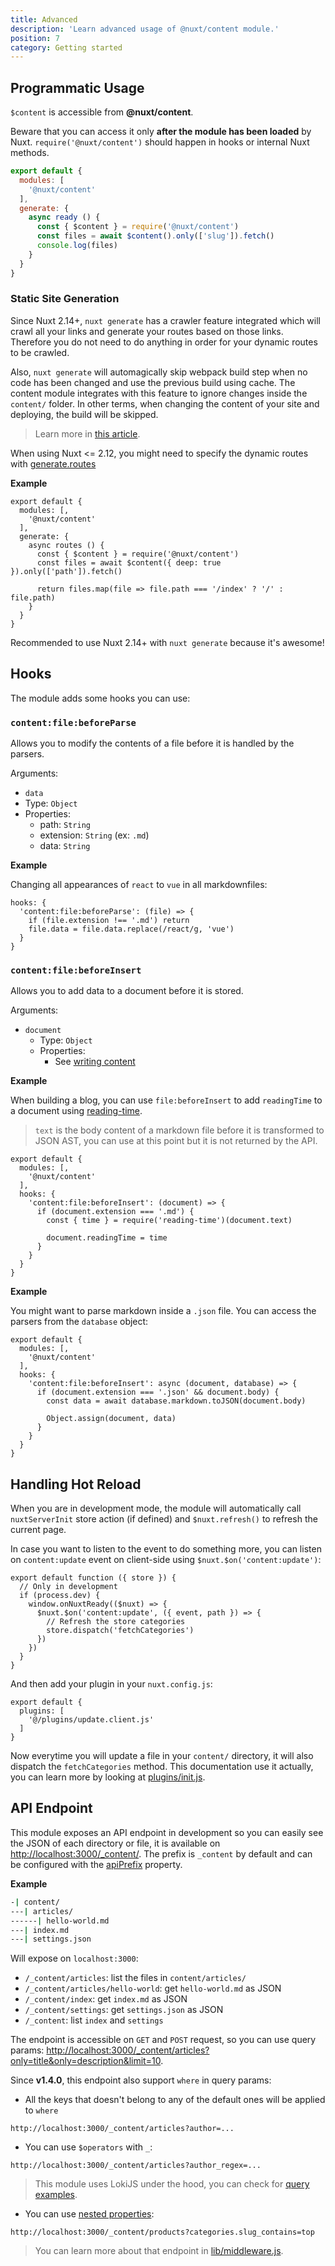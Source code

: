 ```yaml
---
title: Advanced
description: 'Learn advanced usage of @nuxt/content module.'
position: 7
category: Getting started
---
```


## Programmatic Usage

`$content` is accessible from **@nuxt/content**.

<alert type="warning">

Beware that you can access it only **after the module has been loaded** by Nuxt. `require('@nuxt/content')` should happen in hooks or internal Nuxt methods.

</alert>

```js
export default {
  modules: [
    '@nuxt/content'
  ],
  generate: {
    async ready () {
      const { $content } = require('@nuxt/content')
      const files = await $content().only(['slug']).fetch()
      console.log(files)
    }
  }
}
```

### Static Site Generation

Since Nuxt 2.14+, `nuxt generate` has a crawler feature integrated which will crawl all your links and generate your routes based on those links. Therefore you do not need to do anything in order for your dynamic routes to be crawled.

Also, `nuxt generate` will automagically skip webpack build step when no code has been changed and use the previous build using cache. The content module integrates with this feature to ignore changes inside the `content/` folder. In other terms, when changing the content of your site and deploying, the build will be skipped.

> Learn more in [this article](https://nuxtjs.org/blog/nuxt-static-improvements).

When using Nuxt <= 2.12, you might need to specify the dynamic routes with [generate.routes](https://nuxtjs.org/api/configuration-generate/#routes)

**Example**

```js{}[nuxt.config.js]
export default {
  modules: [,
    '@nuxt/content'
  ],
  generate: {
    async routes () {
      const { $content } = require('@nuxt/content')
      const files = await $content({ deep: true }).only(['path']).fetch()

      return files.map(file => file.path === '/index' ? '/' : file.path)
    }
  }
}
```

<alert type="warning">

Recommended to use Nuxt 2.14+ with `nuxt generate` because it's awesome!

</alert>

## Hooks

The module adds some hooks you can use:

### `content:file:beforeParse`

Allows you to modify the contents of a file before it is handled by the parsers.

Arguments:
- `data`
 - Type: `Object`
 - Properties:
   - path: `String`
   - extension: `String` (ex: `.md`)
   - data: `String`

**Example**

Changing all appearances of `react` to `vue` in all markdownfiles:

```js{}[nuxt.config.js]
hooks: {
  'content:file:beforeParse': (file) => {
    if (file.extension !== '.md') return
    file.data = file.data.replace(/react/g, 'vue')
  }
}
```

### `content:file:beforeInsert`

Allows you to add data to a document before it is stored.

Arguments:
- `document`
  - Type: `Object`
  - Properties:
    - See [writing content](/writing)

**Example**

When building a blog, you can use `file:beforeInsert` to add `readingTime` to a document using [reading-time](https://github.com/ngryman/reading-time).

> `text` is the body content of a markdown file before it is transformed to JSON AST, you can use at this point but it is not returned by the API.

```js{}[nuxt.config.js]
export default {
  modules: [,
    '@nuxt/content'
  ],
  hooks: {
    'content:file:beforeInsert': (document) => {
      if (document.extension === '.md') {
        const { time } = require('reading-time')(document.text)

        document.readingTime = time
      }
    }
  }
}
```

**Example**

You might want to parse markdown inside a `.json` file. You can access the parsers from the `database` object:

```js{}[nuxt.config.js]
export default {
  modules: [,
    '@nuxt/content'
  ],
  hooks: {
    'content:file:beforeInsert': async (document, database) => {
      if (document.extension === '.json' && document.body) {
        const data = await database.markdown.toJSON(document.body)

        Object.assign(document, data)
      }
    }
  }
}
```

## Handling Hot Reload

<alert type="info">

When you are in development mode, the module will automatically call `nuxtServerInit` store action (if defined) and `$nuxt.refresh()` to refresh the current page.

</alert>

In case you want to listen to the event to do something more, you can listen on `content:update` event on client-side using `$nuxt.$on('content:update')`:

```js{}[plugins/update.client.js]
export default function ({ store }) {
  // Only in development
  if (process.dev) {
    window.onNuxtReady(($nuxt) => {
      $nuxt.$on('content:update', ({ event, path }) => {
        // Refresh the store categories
        store.dispatch('fetchCategories')
      })
    })
  }
}
```

And then add your plugin in your `nuxt.config.js`:

```js{}[nuxt.config.js]
export default {
  plugins: [
    '@/plugins/update.client.js'
  ]
}
```

Now everytime you will update a file in your `content/` directory, it will also dispatch the `fetchCategories` method.
This documentation use it actually, you can learn more by looking at [plugins/init.js](https://github.com/nuxt/content/blob/master/docs/plugins/init.js).

## API Endpoint

This module exposes an API endpoint in development so you can easily see the JSON of each directory or file, it is available on [http://localhost:3000/_content/](http://localhost:3000/_content/). The prefix is `_content` by default and can be configured with the [apiPrefix](/configuration#apiprefix) property.

**Example**

```bash
-| content/
---| articles/
------| hello-world.md
---| index.md
---| settings.json
```

Will expose on `localhost:3000`:
- `/_content/articles`: list the files in `content/articles/`
- `/_content/articles/hello-world`: get `hello-world.md` as JSON
- `/_content/index`: get `index.md` as JSON
- `/_content/settings`: get `settings.json` as JSON
- `/_content`: list `index` and `settings`

The endpoint is accessible on `GET` and `POST` request, so you can use query params: [http://localhost:3000/_content/articles?only=title&only=description&limit=10](http://localhost:3000/_content/articles?only=title&only=description&limit=10).

Since **v1.4.0**, this endpoint also support `where` in query params:

- All the keys that doesn't belong to any of the default ones will be applied to `where`

`http://localhost:3000/_content/articles?author=...`

- You can use `$operators` with `_`:

`http://localhost:3000/_content/articles?author_regex=...`

> This module uses LokiJS under the hood, you can check for [query examples](https://github.com/techfort/LokiJS/wiki/Query-Examples#find-queries).

- You can use [nested properties](/configuration#nestedproperties):

`http://localhost:3000/_content/products?categories.slug_contains=top`

> You can learn more about that endpoint in [lib/middleware.js](https://github.com/nuxt/content/blob/master/lib/middleware.js).
